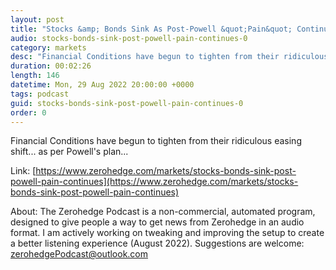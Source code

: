 ```yaml
---
layout: post
title: "Stocks &amp; Bonds Sink As Post-Powell &quot;Pain&quot; Continues"
audio: stocks-bonds-sink-post-powell-pain-continues-0
category: markets
desc: "Financial Conditions have begun to tighten from their ridiculous easing shift... as per Powell's plan..."
duration: 00:02:26
length: 146
datetime: Mon, 29 Aug 2022 20:00:00 +0000
tags: podcast
guid: stocks-bonds-sink-post-powell-pain-continues-0
order: 0
---
```

Financial Conditions have begun to tighten from their ridiculous easing shift... as per Powell's plan...

Link: [https://www.zerohedge.com/markets/stocks-bonds-sink-post-powell-pain-continues](https://www.zerohedge.com/markets/stocks-bonds-sink-post-powell-pain-continues)

About: The Zerohedge Podcast is a non-commercial, automated program, designed to give people a way to get news from Zerohedge in an audio format.  I am actively working on tweaking and improving the setup to create a better listening experience (August 2022).  Suggestions are welcome: [zerohedgePodcast@outlook.com](mailto:zerohedgePodcast@outlook.com)